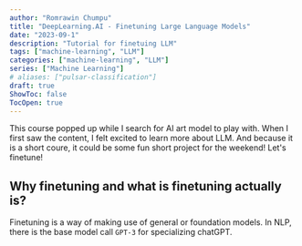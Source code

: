 ```yaml
---
author: "Romrawin Chumpu"
title: "DeepLearning.AI - Finetuning Large Language Models"
date: "2023-09-1"
description: "Tutorial for finetuing LLM"
tags: ["machine-learning", "LLM"]
categories: ["machine-learning", "LLM"]
series: ["Machine Learning"]
# aliases: ["pulsar-classification"]
draft: true
ShowToc: false
TocOpen: true
---
```


<style> 
body {
  font-size: 14px;
}
</style> 

This course popped up while I search for AI art model to play with. When I first saw the content, I felt excited to learn more about LLM. And because it is a short coure, it could be some fun short project for the weekend! Let's finetune!

## Why finetuning and what is finetuning actually is?

Finetuning is a way of making use of general or foundation models. In NLP, there is the base model call `GPT-3` for specializing chatGPT. 
